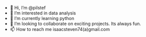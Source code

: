 - 👋 Hi, I’m @pilstef
- 👀 I’m interested in data analysis
- 🌱 I’m currently learning python
- 💞️ I’m looking to collaborate on exciting projects. Its always fun.
- 📫 How to reach me isaacsteven74(a)gmail.com

<!---
pilstef/pilstef is a ✨ special ✨ repository because its `README.md` (this file) appears on your GitHub profile.
You can click the Preview link to take a look at your changes.
--->
